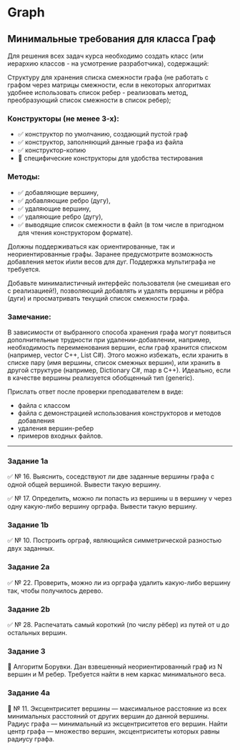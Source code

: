 # Graph

## Минимальные требования для класса Граф

Для решения всех задач курса необходимо создать класс (или иерархию классов - на усмотрение разработчика), содержащий:

Структуру для хранения списка смежности графа (не работать с графом через матрицы смежности, если в некоторых алгоритмах удобнее использовать список ребер - реализовать метод, преобразующий список смежности в список ребер);

### Конструкторы (не менее 3-х):
- :white_check_mark: конструктор по умолчанию, создающий пустой граф
- :white_check_mark: конструктор, заполняющий данные графа из файла
- :white_check_mark: конструктор-копию
- :black_square_button: специфические конструкторы для удобства тестирования

### Методы:

- :white_check_mark: добавляющие вершину,
- :white_check_mark: добавляющие ребро (дугу),
- :white_check_mark: удаляющие вершину,
- :white_check_mark: удаляющие ребро (дугу),
- :white_check_mark: выводящие список смежности в файл (в том числе в пригодном для чтения конструктором формате).

Должны поддерживаться как ориентированные, так и неориентированные графы. Заранее предусмотрите возможность добавления меток и\или весов для дуг. Поддержка мультиграфа не требуется.

Добавьте минималистичный интерфейс пользователя (не смешивая его с реализацией!), позволяющий добавлять и удалять вершины и рёбра (дуги) и просматривать текущий список смежности графа.
### Замечание:
В зависимости от выбранного способа хранения графа могут появиться дополнительные трудности при удалении-добавлении, например, необходимость переименования вершин, если граф хранится списком (например, vector C++, List C#). Этого можно избежать, если хранить в списке пару (имя вершины, список смежных вершин), или хранить в другой структуре (например, Dictionary C#, map в С++). Идеально, если в качестве вершины реализуется обобщенный тип (generic).

Прислать ответ после проверки преподавателем в виде:
- файла с классом
- файла с демонстрацией использования конструкторов и методов добавления
- удаления вершин-ребер
- примеров входных файлов.

___

### Задание 1a

:white_check_mark: № 16. Выяснить, соседствуют ли две заданные вершины графа с одной общей вершиной. Вывести такую вершину.

:white_check_mark: № 17. Определить, можно ли попасть из вершины u в вершину v через одну какую-либо вершину орграфа. Вывести такую вершину.

### Задание 1b

:white_check_mark: № 10. Построить орграф, являющийся симметрической разностью двух заданных.

### Задание 2a

:white_check_mark: № 22. Проверить, можно ли из орграфа удалить какую-либо вершину так, чтобы получилось дерево.

### Задание 2b

:white_check_mark: № 28. Распечатать самый короткий (по числу рёбер) из путей от u до остальных вершин.

### Задание 3

:black_square_button: Алгоритм Борувки. Дан взвешенный неориентированный граф из N вершин и M ребер. Требуется найти в нем каркас минимального веса.

### Задание 4a

:black_square_button: № 11. Эксцентриситет вершины — максимальное расстояние из всех минимальных расстояний от других вершин до данной вершины. Радиус графа — минимальный из эксцентриситетов его вершин. Найти центр графа — множество вершин, эксцентриситеты которых равны радиусу графа.